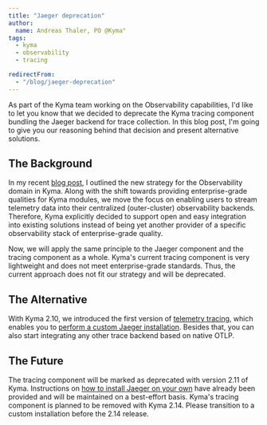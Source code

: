 ```yaml
---
title: "Jaeger deprecation"
author:
  name: Andreas Thaler, PO @Kyma"
tags:
  - kyma
  - observability
  - tracing

redirectFrom:
  - "/blog/jaeger-deprecation"
---
```


As part of the Kyma team working on the Observability capabilities, I'd like to let you know that we decided to deprecate the Kyma tracing component bundling the Jaeger backend for trace collection. In this blog post, I'm going to give you our reasoning behind that decision and present alternative solutions.

## The Background

In my recent [blog post](https://kyma-project.io/blog/2022/9/21/observability-strategy/), I outlined the new strategy for the Observability domain in Kyma. Along with the shift towards providing enterprise-grade qualities for Kyma modules, we move the focus on enabling users to stream telemetry data into their centralized (outer-cluster) observability backends. Therefore, Kyma explicitly decided to support open and easy integration into existing solutions instead of being yet another provider of a specific observability stack of enterprise-grade quality.

Now, we will apply the same principle to the Jaeger component and the tracing component as a whole. Kyma's current tracing component is very lightweight and does not meet enterprise-grade standards. Thus, the current approach does not fit our strategy and will be deprecated.

## The Alternative

With Kyma 2.10, we introduced the first version of [telemetry tracing](https://kyma-project.io/docs/kyma/latest/01-overview/main-areas/telemetry/telemetry-03-traces/), which enables you to [perform a custom Jaeger installation](https://github.com/kyma-project/examples/tree/main/jaeger). Besides that, you can also start integrating any other trace backend based on native OTLP.

## The Future

The tracing component will be marked as deprecated with version 2.11 of Kyma. 
Instructions on [how to install Jaeger on your own](https://github.com/kyma-project/examples/tree/main/jaeger) have already been provided and will be maintained on a best-effort basis. Kyma's tracing component is planned to be removed with Kyma 2.14. Please transition to a custom installation before the 2.14 release.
